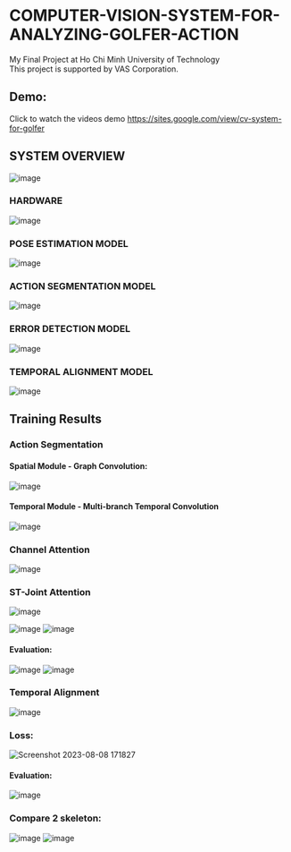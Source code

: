 # COMPUTER-VISION-SYSTEM-FOR-ANALYZING-GOLFER-ACTION 
My Final Project at Ho Chi Minh University of Technology  
This project is supported by VAS Corporation.
## Demo: 
Click to watch the videos demo
https://sites.google.com/view/cv-system-for-golfer
  

## SYSTEM OVERVIEW
![image](https://github.com/TanNguyen2812/COMPUTER-VISION-SYSTEM-FOR-ANALYZING-GOLFER-ACTION/assets/141646071/b5e7ae88-badd-47ef-ad0d-6f1bbf33a56c)
### HARDWARE
![image](https://github.com/TanNguyen2812/COMPUTER-VISION-SYSTEM-FOR-ANALYZING-GOLFER-ACTION/assets/141646071/ce19809f-bf84-4056-add6-ad48dae1f3b1)


### POSE ESTIMATION MODEL
![image](https://github.com/TanNguyen2812/COMPUTER-VISION-SYSTEM-FOR-ANALYZING-GOLFER-ACTION/assets/141646071/3ea4967b-670c-4f72-8819-12196a358da5)
### ACTION SEGMENTATION MODEL
![image](https://github.com/TanNguyen2812/COMPUTER-VISION-SYSTEM-FOR-ANALYZING-GOLFER-ACTION/assets/141646071/9af1bf50-c953-439e-b269-381180c32c6d)
### ERROR DETECTION MODEL
![image](https://github.com/TanNguyen2812/COMPUTER-VISION-SYSTEM-FOR-ANALYZING-GOLFER-ACTION/assets/141646071/d597dc21-f3b7-4500-b260-0ebe6f162c96)
### TEMPORAL ALIGNMENT MODEL
![image](https://github.com/TanNguyen2812/COMPUTER-VISION-SYSTEM-FOR-ANALYZING-GOLFER-ACTION/assets/141646071/269f2ce4-74e1-4f84-96d1-73b3eb84aa9a)

## Training Results 

### Action Segmentation
#### Spatial Module - Graph Convolution: 
![image](https://github.com/TanNguyen2812/COMPUTER-VISION-SYSTEM-FOR-ANALYZING-GOLFER-ACTION/assets/141646071/69ec9b7f-48f1-4279-95a3-963ab3e5564a)
#### Temporal Module - Multi-branch Temporal Convolution 
![image](https://github.com/TanNguyen2812/COMPUTER-VISION-SYSTEM-FOR-ANALYZING-GOLFER-ACTION/assets/141646071/c73993f3-c955-4dee-a2ec-fa9272bdf793)
### Channel Attention 
![image](https://github.com/TanNguyen2812/COMPUTER-VISION-SYSTEM-FOR-ANALYZING-GOLFER-ACTION/assets/141646071/2a2f3cbb-edbb-44de-afc2-43f77dc5d359)
### ST-Joint Attention 
![image](https://github.com/TanNguyen2812/COMPUTER-VISION-SYSTEM-FOR-ANALYZING-GOLFER-ACTION/assets/141646071/341875c4-0a79-4f47-a97f-431fbc7b187d)


![image](https://github.com/TanNguyen2812/COMPUTER-VISION-SYSTEM-FOR-ANALYZING-GOLFER-ACTION/assets/141646071/26b9d086-8f5f-4617-b896-e8c6c7f59258)
![image](https://github.com/TanNguyen2812/COMPUTER-VISION-SYSTEM-FOR-ANALYZING-GOLFER-ACTION/assets/141646071/3e408e5f-b0e1-46b7-a7e3-2c17c6e89fc1)

#### Evaluation: 
![image](https://github.com/TanNguyen2812/COMPUTER-VISION-SYSTEM-FOR-ANALYZING-GOLFER-ACTION/assets/141646071/57ae01c6-f565-476b-87b1-83d4d3f0c69b)
![image](https://github.com/TanNguyen2812/COMPUTER-VISION-SYSTEM-FOR-ANALYZING-GOLFER-ACTION/assets/141646071/76fb153e-acaf-4ebd-b2e7-af4a79920ce4)
 
### Temporal Alignment
![image](https://github.com/TanNguyen2812/COMPUTER-VISION-SYSTEM-FOR-ANALYZING-GOLFER-ACTION/assets/141646071/68da62ee-49f2-4b9a-8f96-0de45d23abc1)
### Loss: 
![Screenshot 2023-08-08 171827](https://github.com/TanNguyen2812/COMPUTER-VISION-SYSTEM-FOR-ANALYZING-GOLFER-ACTION/assets/141646071/fa3465b2-4c50-4729-9043-2627c8472f63)
#### Evaluation: 
![image](https://github.com/TanNguyen2812/COMPUTER-VISION-SYSTEM-FOR-ANALYZING-GOLFER-ACTION/assets/141646071/3c28b073-0e7f-4c41-a36f-84ab96c2bfec)
### Compare 2 skeleton: 
![image](https://github.com/TanNguyen2812/COMPUTER-VISION-SYSTEM-FOR-ANALYZING-GOLFER-ACTION/assets/141646071/d2a884e7-23cc-43af-8129-2b2f87a26ebc)
![image](https://github.com/TanNguyen2812/COMPUTER-VISION-SYSTEM-FOR-ANALYZING-GOLFER-ACTION/assets/141646071/460a0036-5491-4707-a400-96c3f0f3c62b)
